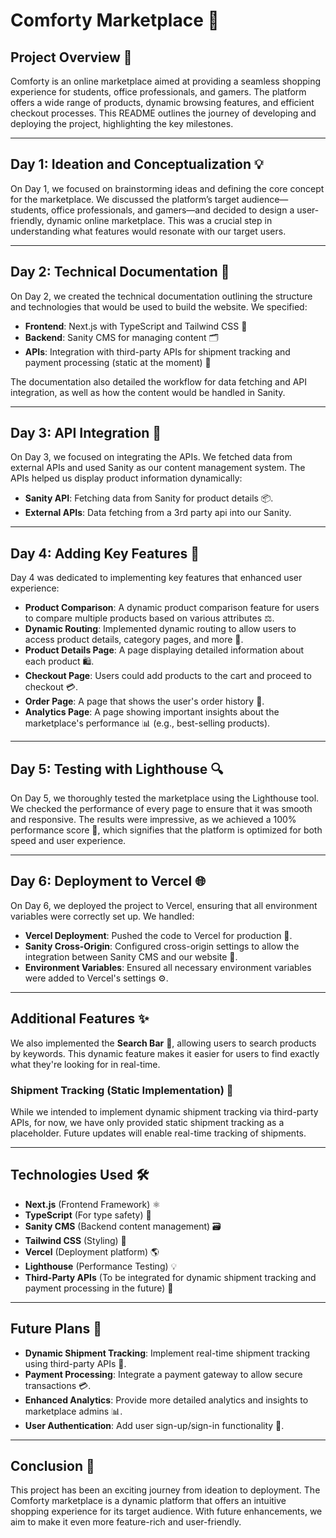 # Comforty Marketplace 🛒

## Project Overview 🚀
Comforty is an online marketplace aimed at providing a seamless shopping experience for students, office professionals, and gamers. The platform offers a wide range of products, dynamic browsing features, and efficient checkout processes. This README outlines the journey of developing and deploying the project, highlighting the key milestones.

---

## Day 1: Ideation and Conceptualization 💡
On Day 1, we focused on brainstorming ideas and defining the core concept for the marketplace. We discussed the platform’s target audience—students, office professionals, and gamers—and decided to design a user-friendly, dynamic online marketplace. This was a crucial step in understanding what features would resonate with our target users.

---

## Day 2: Technical Documentation 📑

On Day 2, we created the technical documentation outlining the structure and technologies that would be used to build the website. We specified:

- **Frontend**: Next.js with TypeScript and Tailwind CSS 🎨
- **Backend**: Sanity CMS for managing content 🗂️
- **APIs**: Integration with third-party APIs for shipment tracking and payment processing (static at the moment) 🔗

The documentation also detailed the workflow for data fetching and API integration, as well as how the content would be handled in Sanity.

---

## Day 3: API Integration 🔌

On Day 3, we focused on integrating the APIs. We fetched data from external APIs and used Sanity as our content management system. The APIs helped us display product information dynamically:

- **Sanity API**: Fetching data from Sanity for product details 📦.
- **External APIs**: Data fetching from a 3rd party api into our Sanity.

---

## Day 4: Adding Key Features 🔑

Day 4 was dedicated to implementing key features that enhanced user experience:

- **Product Comparison**: A dynamic product comparison feature for users to compare multiple products based on various attributes ⚖️.
- **Dynamic Routing**: Implemented dynamic routing to allow users to access product details, category pages, and more 🔄.
- **Product Details Page**: A page displaying detailed information about each product 🛍️.
- **Checkout Page**: Users could add products to the cart and proceed to checkout 💳.
- **Order Page**: A page that shows the user's order history 📝.
- **Analytics Page**: A page showing important insights about the marketplace's performance 📊 (e.g., best-selling products).

---

## Day 5: Testing with Lighthouse 🔍

On Day 5, we thoroughly tested the marketplace using the Lighthouse tool. We checked the performance of every page to ensure that it was smooth and responsive. The results were impressive, as we achieved a 100% performance score 🎯, which signifies that the platform is optimized for both speed and user experience.

---

## Day 6: Deployment to Vercel 🌐

On Day 6, we deployed the project to Vercel, ensuring that all environment variables were correctly set up. We handled:

- **Vercel Deployment**: Pushed the code to Vercel for production 🚀.
- **Sanity Cross-Origin**: Configured cross-origin settings to allow the integration between Sanity CMS and our website 🔗.
- **Environment Variables**: Ensured all necessary environment variables were added to Vercel's settings ⚙️.

---

## Additional Features ✨

We also implemented the **Search Bar** 🔎, allowing users to search products by keywords. This dynamic feature makes it easier for users to find exactly what they're looking for in real-time.

### Shipment Tracking (Static Implementation) 🚚
While we intended to implement dynamic shipment tracking via third-party APIs, for now, we have only provided static shipment tracking as a placeholder. Future updates will enable real-time tracking of shipments.

---

## Technologies Used 🛠️

- **Next.js** (Frontend Framework) ⚛️
- **TypeScript** (For type safety) 📝
- **Sanity CMS** (Backend content management) 🗃️
- **Tailwind CSS** (Styling) 💅
- **Vercel** (Deployment platform) 🌎
- **Lighthouse** (Performance Testing) 💡
- **Third-Party APIs** (To be integrated for dynamic shipment tracking and payment processing in the future) 🔌

---

## Future Plans 🔮

- **Dynamic Shipment Tracking**: Implement real-time shipment tracking using third-party APIs 🚚.
- **Payment Processing**: Integrate a payment gateway to allow secure transactions 💳.
- **Enhanced Analytics**: Provide more detailed analytics and insights to marketplace admins 📊.
- **User Authentication**: Add user sign-up/sign-in functionality 🔐.

---

## Conclusion 🎉

This project has been an exciting journey from ideation to deployment. The Comforty marketplace is a dynamic platform that offers an intuitive shopping experience for its target audience. With future enhancements, we aim to make it even more feature-rich and user-friendly.

